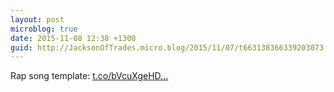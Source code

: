 ```yaml
---
layout: post
microblog: true
date: 2015-11-08 12:38 +1300
guid: http://JacksonOfTrades.micro.blog/2015/11/07/t663138366339203073.html
---
```

Rap song template: [t.co/bVcuXgeHD...](https://t.co/bVcuXgeHDS)

